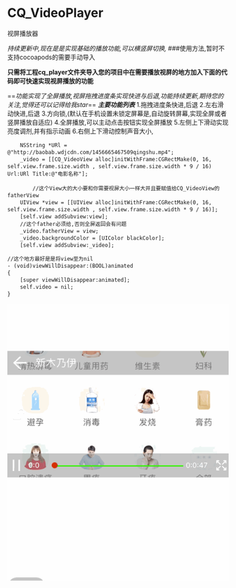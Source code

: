 # CQ_VideoPlayer
视屏播放器

*持续更新中,现在是是实现基础的播放功能,可以横竖屏切换,*
###使用方法,暂时不支持cocoapods的需要手动导入

**只需将工程cq_player文件夹导入您的项目中在需要播放视屏的地方加入下面的代码即可快速实现视屏播放的功能**


==*功能实现了全屏播放,视屏拖拽进度条实现快进与后退,功能持续更新,期待您的关注,觉得还可以记得给我star*==
***主要功能列表***
    1.拖拽进度条快进,后退
    2.左右滑动快进,后退
    3.方向锁,(默认在手机设置未锁定屏幕是,自动旋转屏幕,实现全屏或者竖屏播放自适应)
    4.全屏播放,可以主动点击按钮实现全屏播放
    5.左侧上下滑动实现亮度调剂,并有指示动画
    6.右侧上下滑动控制声音大小,
    
```
    NSString *URl = @"http://baobab.wdjcdn.com/1456665467509qingshu.mp4";
    _video = [[CQ_VideoView alloc]initWithFrame:CGRectMake(0, 16, self.view.frame.size.width , self.view.frame.size.width * 9 / 16) Url:URl Title:@"电影名称"];
       
        //这个View大的大小要和你需要视屏大小一样大并且要赋值给CQ_VideoView的fatherView
    UIView *view = [[UIView alloc]initWithFrame:CGRectMake(0, 16, self.view.frame.size.width , self.view.frame.size.width * 9 / 16)];
    [self.view addSubview:view];
    //这个father必须给,否则全屏返回会有问题
    _video.fatherView = view;
    _video.backgroundColor = [UIColor blackColor];
    [self.view addSubview:_video];
```


```
//这个地方最好是是将view至为nil
- (void)viewWillDisappear:(BOOL)animated
{
    [super viewWillDisappear:animated];
    self.video = nil;
}

```

![图片效果演示](https://github.com/githupchenqiang/CQ_VideoPlayer/raw/master/Untitled.gif)




